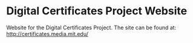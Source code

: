 # Digital Certificates Project Website

Website for the Digital Certificates Project. The site can be found at: http://certificates.media.mit.edu/
